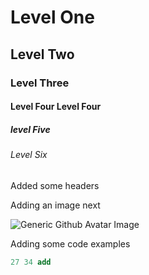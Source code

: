 # Level One
## Level Two
### Level Three
#### Level Four Level Four
##### level Five
###### Level Six

Added some headers

Adding an image next

![Generic Github Avatar Image](https://avatars.githubusercontent.com/in/15368?s=64&v=4)


Adding some code examples

``` postscript
27 34 add
```
